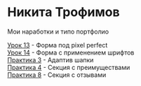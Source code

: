# Никита Трофимов
Мои наработки и типо портфолио

[Урок 13](https://niktarion.github.io/lesson%2013/index.html "Готовая домашка") - Форма под pixel perfect  
[Урок 14](https://niktarion.github.io/lesson%2014/index.html "Готовая домашка") - Форма с применением шрифтов  
[Практика 3](https://niktarion.github.io/practika3/index.html "Готовый адаптив шапки") - Адаптив шапки  
[Практика 4](https://niktarion.github.io/practika4/index.html "Готовая секция с преимуществами") - Секция с преимуществами  
[Практика 8](https://niktarion.github.io/practika8/index.html "Готовая секция с отзывами") - Секция с отзывами  
